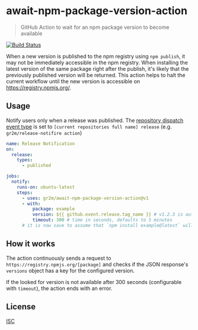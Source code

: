 # await-npm-package-version-action

> GitHub Action to wait for an npm package version to become available

[![Build Status](https://github.com/gr2m/await-npm-package-version-action/workflows/Test/badge.svg)](https://github.com/gr2m/await-npm-package-version-action/actions)

When a new version is published to the npm registry using `npm publish`, it may not be immediately accessible in the npm registry. When installing the latest version of the same package right after the publish, it's likely that the previously published version will be returned. This action helps to halt the current workflow until the new version is accessible on https://registry.npmjs.org/.

## Usage

Notify users only when a release was published. The [repository dispatch event type](https://docs.github.com/en/free-pro-team@latest/rest/reference/repos#create-a-repository-dispatch-event) is set to `[current repositories full name] release` (e.g. `gr2m/release-notifire action`)

```yml
name: Release Notification
on:
  release:
    types:
      - published

jobs:
  notify:
    runs-on: ubuntu-latest
    steps:
      - uses: gr2m/await-npm-package-version-action@v1
      - with:
          package: example
          version: ${{ github.event.release.tag_name }} # v1.2.3 is automatically parsed as "1.2.3"
          timeout: 300 # time in seconds, defaults to 5 minutes
      # it is now save to assume that `npm install example@latest` will return the new version
```

## How it works

The action continuously sends a request to `https://registry.npmjs.org/[package]` and checks if the JSON response's `versions` object has a key for the configured version.

If the looked for version is not available after 300 seconds (configurable with `timeout`), the action ends with an error.

## License

[ISC](LICENSE)
